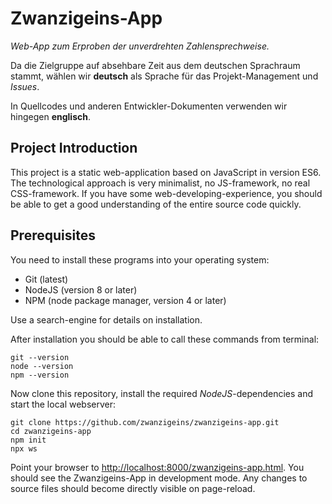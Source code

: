 # Zwanzigeins-App

*Web-App zum Erproben der unverdrehten Zahlensprechweise.*

Da die Zielgruppe auf absehbare Zeit aus dem deutschen Sprachraum stammt, 
wählen wir **deutsch** als Sprache für das Projekt-Management und *Issues*.

In Quellcodes und anderen Entwickler-Dokumenten verwenden wir hingegen **englisch**.

## Project Introduction

This project is a static web-application based on JavaScript in version ES6. The
technological approach is very minimalist, no JS-framework, no real CSS-framework.
If you have some web-developing-experience, you should be able to get a good understanding 
of the entire source code quickly.


## Prerequisites

You need to install these programs into your operating system:

* Git (latest)
* NodeJS (version 8 or later)
* NPM (node package manager, version 4 or later)

Use a search-engine for details on installation.

After installation you should be able to call these commands from terminal:

```
git --version
node --version
npm --version
```

Now clone this repository, install the required *NodeJS*-dependencies and start the local webserver:

```
git clone https://github.com/zwanzigeins/zwanzigeins-app.git
cd zwanzigeins-app
npm init
npx ws
```

Point your browser to <http://localhost:8000/zwanzigeins-app.html>. You should see the 
Zwanzigeins-App in development mode. Any changes to source files should become directly visible on page-reload.
